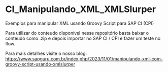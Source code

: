 # CI_Manipulando_XML_XMLSlurper
Exemplos para manipular XML usando Groovy Script para SAP CI (CPI)

Para utilizar do conteudo disponível nesse repositório basta baixar o conteudo como .zip e depois importar no SAP CI / CPI e fazer um teste no flow.

Para mais detalhes visite o nosso blog: https://www.sapguru.com.br/index.php/2023/11/01/manipulando-xml-com-groovy-script-usando-xmlslurper

